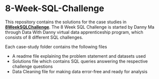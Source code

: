 # 8-Week-SQL-Challenge

This repository contains the solutions for the case studies in **[8WeekSQLChallenge](https://8weeksqlchallenge.com)**.
The 8 Week SQL Challenge is started by Danny Ma through Data With Danny virtual data apprenticeship program, which consists of 8 different SQL challenges.

Each case-study folder contains the following files

- A readme file explaining the problem statement and datasets used
- Solutions file which contains SQL queries answering the respective challenge questions
- Data Cleaning file for making data error-free and ready for analysis
